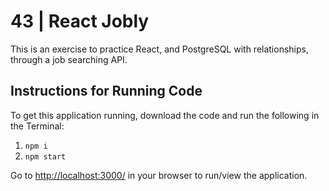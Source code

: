 # 43 | React Jobly

This is an exercise to practice React, and PostgreSQL with relationships, through a job searching API.

## Instructions for Running Code

To get this application running, download the code and run the following in the Terminal:

1. `npm i`
2. `npm start`

Go to [http://localhost:3000/](http://localhost:3000/) in your browser to run/view the application.
